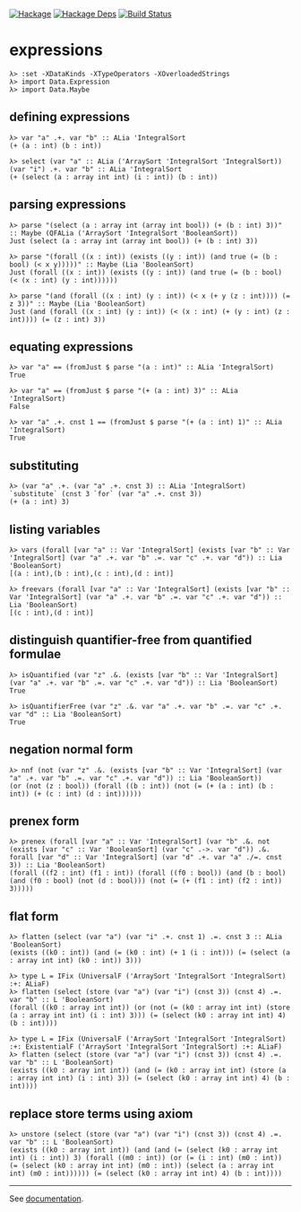 [![Hackage](https://img.shields.io/hackage/v/expressions.svg)](https://hackage.haskell.org/package/expressions)
[![Hackage Deps](https://img.shields.io/hackage-deps/v/expressions.svg)](https://packdeps.haskellers.com/feed?needle=expressions)
[![Build Status](https://travis-ci.org/jakubdaniel/expressions.svg?branch=master)](https://travis-ci.org/jakubdaniel/expressions)

# expressions

    λ> :set -XDataKinds -XTypeOperators -XOverloadedStrings
    λ> import Data.Expression
    λ> import Data.Maybe

## defining expressions

    λ> var "a" .+. var "b" :: ALia 'IntegralSort
    (+ (a : int) (b : int))

    λ> select (var "a" :: ALia ('ArraySort 'IntegralSort 'IntegralSort)) (var "i") .+. var "b" :: ALia 'IntegralSort
    (+ (select (a : array int int) (i : int)) (b : int))

## parsing expressions

    λ> parse "(select (a : array int (array int bool)) (+ (b : int) 3))" :: Maybe (QFALia ('ArraySort 'IntegralSort 'BooleanSort))
    Just (select (a : array int (array int bool)) (+ (b : int) 3))

    λ> parse "(forall ((x : int)) (exists ((y : int)) (and true (= (b : bool) (< x y)))))" :: Maybe (Lia 'BooleanSort)
    Just (forall ((x : int)) (exists ((y : int)) (and true (= (b : bool) (< (x : int) (y : int))))))

    λ> parse "(and (forall ((x : int) (y : int)) (< x (+ y (z : int)))) (= z 3))" :: Maybe (Lia 'BooleanSort)
    Just (and (forall ((x : int) (y : int)) (< (x : int) (+ (y : int) (z : int)))) (= (z : int) 3))

## equating expressions

    λ> var "a" == (fromJust $ parse "(a : int)" :: ALia 'IntegralSort)
    True

    λ> var "a" == (fromJust $ parse "(+ (a : int) 3)" :: ALia 'IntegralSort)
    False

    λ> var "a" .+. cnst 1 == (fromJust $ parse "(+ (a : int) 1)" :: ALia 'IntegralSort)
    True

## substituting

    λ> (var "a" .+. (var "a" .+. cnst 3) :: ALia 'IntegralSort) `substitute` (cnst 3 `for` (var "a" .+. cnst 3))
    (+ (a : int) 3)

## listing variables

    λ> vars (forall [var "a" :: Var 'IntegralSort] (exists [var "b" :: Var 'IntegralSort] (var "a" .+. var "b" .=. var "c" .+. var "d")) :: Lia 'BooleanSort)
    [(a : int),(b : int),(c : int),(d : int)]

    λ> freevars (forall [var "a" :: Var 'IntegralSort] (exists [var "b" :: Var 'IntegralSort] (var "a" .+. var "b" .=. var "c" .+. var "d")) :: Lia 'BooleanSort)
    [(c : int),(d : int)]

## distinguish quantifier-free from quantified formulae

    λ> isQuantified (var "z" .&. (exists [var "b" :: Var 'IntegralSort] (var "a" .+. var "b" .=. var "c" .+. var "d")) :: Lia 'BooleanSort)
    True

    λ> isQuantifierFree (var "z" .&. var "a" .+. var "b" .=. var "c" .+. var "d" :: Lia 'BooleanSort)
    True

## negation normal form

    λ> nnf (not (var "z" .&. (exists [var "b" :: Var 'IntegralSort] (var "a" .+. var "b" .=. var "c" .+. var "d")) :: Lia 'BooleanSort))
    (or (not (z : bool)) (forall ((b : int)) (not (= (+ (a : int) (b : int)) (+ (c : int) (d : int))))))

## prenex form

    λ> prenex (forall [var "a" :: Var 'IntegralSort] (var "b" .&. not (exists [var "c" :: Var 'BooleanSort] (var "c" .->. var "d")) .&. forall [var "d" :: Var 'IntegralSort] (var "d" .+. var "a" ./=. cnst 3)) :: Lia 'BooleanSort)
    (forall ((f2 : int) (f1 : int)) (forall ((f0 : bool)) (and (b : bool) (and (f0 : bool) (not (d : bool))) (not (= (+ (f1 : int) (f2 : int)) 3)))))

## flat form

    λ> flatten (select (var "a") (var "i" .+. cnst 1) .=. cnst 3 :: ALia 'BooleanSort)
    (exists ((k0 : int)) (and (= (k0 : int) (+ 1 (i : int))) (= (select (a : array int int) (k0 : int)) 3)))

    λ> type L = IFix (UniversalF ('ArraySort 'IntegralSort 'IntegralSort) :+: ALiaF)
    λ> flatten (select (store (var "a") (var "i") (cnst 3)) (cnst 4) .=. var "b" :: L 'BooleanSort)
    (forall ((k0 : array int int)) (or (not (= (k0 : array int int) (store (a : array int int) (i : int) 3))) (= (select (k0 : array int int) 4) (b : int))))

    λ> type L = IFix (UniversalF ('ArraySort 'IntegralSort 'IntegralSort) :+: ExistentialF ('ArraySort 'IntegralSort 'IntegralSort) :+: ALiaF)
    λ> flatten (select (store (var "a") (var "i") (cnst 3)) (cnst 4) .=. var "b" :: L 'BooleanSort)
    (exists ((k0 : array int int)) (and (= (k0 : array int int) (store (a : array int int) (i : int) 3)) (= (select (k0 : array int int) 4) (b : int))))

## replace store terms using axiom

    λ> unstore (select (store (var "a") (var "i") (cnst 3)) (cnst 4) .=. var "b" :: L 'BooleanSort)
    (exists ((k0 : array int int)) (and (and (= (select (k0 : array int int) (i : int)) 3) (forall ((m0 : int)) (or (= (i : int) (m0 : int)) (= (select (k0 : array int int) (m0 : int)) (select (a : array int int) (m0 : int)))))) (= (select (k0 : array int int) 4) (b : int))))

---

See [documentation](https://jakubdaniel.github.io/expressions/).
